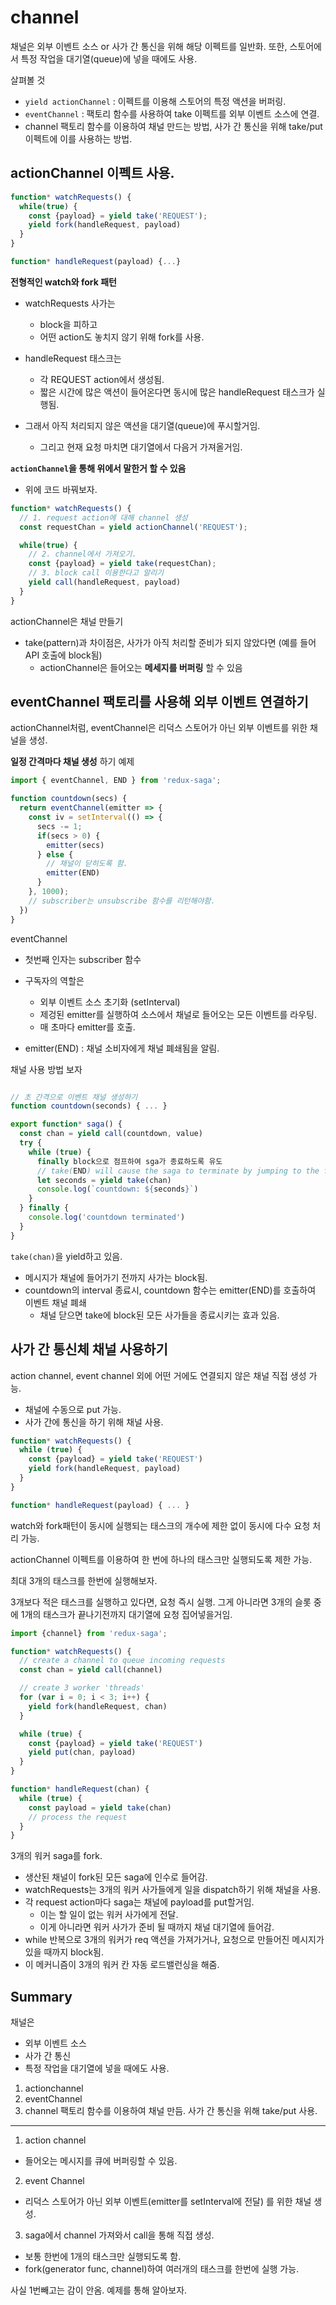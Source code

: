 # channel

채널은 외부 이벤트 소스 or 사가 간 통신을 위해 해당 이펙트를 일반화.
또한, 스토어에서 특정 작업을 대기열(queue)에 넣을 때에도 사용.

살펴볼 것
- `yield actionChannel` : 이펙트를 이용해 스토어의 특정 액션을 버퍼링.
- `eventChannel` : 팩토리 함수를 사용하여 take 이펙트를 외부 이벤트 소스에 연결.
- channel 팩토리 함수를 이용하여 채널 만드는 방법, 사가 간 통신을 위해 take/put 이펙트에 이를 사용하는 방법.

## actionChannel 이펙트 사용.

```js
function* watchRequests() {
  while(true) {
    const {payload} = yield take('REQUEST');
    yield fork(handleRequest, payload)
  }
}

function* handleRequest(payload) {...}
```

__전형적인 watch와 fork 패턴__

- watchRequests 사가는
  - block을 피하고
  - 어떤 action도 놓치지 않기 위해 fork를 사용.

- handleRequest 태스크는
  - 각 REQUEST action에서 생성됨.
  - 짧은 시간에 많은 액션이 들어온다면 동시에 많은 handleRequest 태스크가 실행됨.

- 그래서 아직 처리되지 않은 액션을 대기열(queue)에 푸시할거임.
  - 그리고 현재 요청 마치면 대기열에서 다음거 가져올거임.

__`actionChannel`을 통해 위에서 말한거 할 수 있음__
- 위에 코드 바꿔보자.

```js
function* watchRequests() {
  // 1. request action에 대해 channel 생성
  const requestChan = yield actionChannel('REQUEST');

  while(true) {
    // 2. channel에서 가져오기.
    const {payload} = yield take(requestChan);
    // 3. block call 이용한다고 알리기
    yield call(handleRequest, payload)
  }
}
```

actionChannel은 채널 만들기
- take(pattern)과 차이점은, 사가가 아직 처리할 준비가 되지 않았다면 (예를 들어 API 호출에 block됨)
  - actionChannel은 들어오는 __메세지를 버퍼링__ 할 수 있음

## eventChannel 팩토리를 사용해 외부 이벤트 연결하기

actionChannel처럼, eventChannel은 리덕스 스토어가 아닌 외부 이벤트를 위한 채널을 생성.

__일정 간격마다 채널 생성__ 하기 예제

```js
import { eventChannel, END } from 'redux-saga';

function countdown(secs) {
  return eventChannel(emitter => {
    const iv = setInterval(() => {
      secs -= 1;
      if(secs > 0) {
        emitter(secs)
      } else {
        // 채널이 닫히도록 함.
        emitter(END)
      }
    }, 1000);
    // subscriber는 unsubscribe 함수를 리턴해야함.
  })
}
```

eventChannel
- 첫번째 인자는 subscriber 함수
- 구독자의 역할은
  - 외부 이벤트 소스 초기화 (setInterval)
  - 제겅된 emitter를 실행하여 소스에서 채널로 들어오는 모든 이벤트를 라우팅.
  - 매 초마다 emitter를 호출.

- emitter(END) : 채널 소비자에게 채널 폐쇄됨을 알림.

채널 사용 방법 보자

```js

// 초 간격으로 이벤트 채널 생성하기
function countdown(seconds) { ... }

export function* saga() {
  const chan = yield call(countdown, value)
  try {
    while (true) {
      finally block으로 점프하여 sga가 종료하도록 유도
      // take(END) will cause the saga to terminate by jumping to the finally block
      let seconds = yield take(chan)
      console.log(`countdown: ${seconds}`)
    }
  } finally {
    console.log('countdown terminated')
  }
}
```

`take(chan)`을 yield하고 있음.
- 메시지가 채널에 들어가기 전까지 사가는 block됨.
- countdown의 interval 종료시, countdown 함수는 emitter(END)를 호출하여 이벤트 채널 폐쇄
  - 채널 닫으면 take에 block된 모든 사가들을 종료시키는 효과 있음.

## 사가 간 통신체 채널 사용하기

action channel, event channel 외에 어떤 거에도 연결되지 않은 채널 직접 생성 가능.
- 채널에 수동으로 put 가능.
- 사가 간에 통신을 하기 위해 채널 사용.

```js
function* watchRequests() {
  while (true) {
    const {payload} = yield take('REQUEST')
    yield fork(handleRequest, payload)
  }
}

function* handleRequest(payload) { ... }
```


watch와 fork패턴이
동시에 실행되는 태스크의 개수에 제한 없이 동시에 다수 요청 처리 가능.

actionChannel 이펙트를 이용하여 한 번에 하나의 태스크만 실행되도록 제한 가능.

최대 3개의 태스크를 한번에 실행해보자.

3개보다 적은 태스크를 실행하고 있다면, 요청 즉시 실행.
그게 아니라면 3개의 슬롯 중에 1개의 태스크가 끝나기전까지 대기열에 요청 집어넣을거임.

```js
import {channel} from 'redux-saga';

function* watchRequests() {
  // create a channel to queue incoming requests
  const chan = yield call(channel)

  // create 3 worker 'threads'
  for (var i = 0; i < 3; i++) {
    yield fork(handleRequest, chan)
  }

  while (true) {
    const {payload} = yield take('REQUEST')
    yield put(chan, payload)
  }
}

function* handleRequest(chan) {
  while (true) {
    const payload = yield take(chan)
    // process the request
  }
}
```


3개의 워커 saga를 fork.
- 생산된 채널이 fork된 모든 saga에 인수로 들어감.
- watchRequests는 3개의 워커 사가들에게 일을 dispatch하기 위해 채널을 사용.
- 각 request action마다 saga는 채널에 payload를 put할거임.
  - 이는 할 일이 없는 워커 사가에게 전달.
  - 이게 아니라면 워커 사가가 준비 될 때까지 채널 대기열에 들어감.
- while 반복으로 3개의 워커가 req 액션을 가져가거나, 요청으로 만들어진 메시지가 있을 때까지 block됨.
- 이 메커니즘이 3개의 워커 칸 자동 로드밸런싱을 해줌.

## Summary

채널은
- 외부 이벤트 소스
- 사가 간 통신
- 특정 작업을 대기열에 넣을 때에도 사용.

1. actionchannel
2. eventChannel
3. channel 팩토리 함수를 이용하여 채널 만듬. 사가 간 통신을 위해 take/put 사용.

---

1. action channel
- 들어오는 메시지를 큐에 버퍼링할 수 있음.

2. event Channel
- 리덕스 스토어가 아닌 외부 이벤트(emitter를 setInterval에 전달) 를 위한 채널 생성.

3. saga에서 channel 가져와서 call을 통해 직접 생성.
- 보통 한번에 1개의 태스크만 실행되도록 함.
- fork(generator func, channel)하여 여러개의 태스크를 한번에 실행 가능.

사실 1번빼고는 감이 안옴. 예제를 통해 알아보자.
